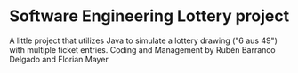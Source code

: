 # Software Engineering Lottery project

A little project that utilizes Java to simulate a lottery drawing ("6 aus 49") with multiple ticket entries.
Coding and Management by Rubén Barranco Delgado and Florian Mayer
